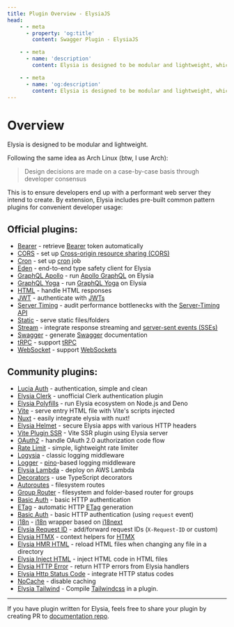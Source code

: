 ```yaml
---
title: Plugin Overview - ElysiaJS
head:
    - - meta
      - property: 'og:title'
        content: Swagger Plugin - ElysiaJS

    - - meta
      - name: 'description'
        content: Elysia is designed to be modular and lightweight, which is why Elysia includes pre-built plugins involving common patterns for convenient developer usage. Elysia is enhanced by community plugins which customize it even further.

    - - meta
      - name: 'og:description'
        content: Elysia is designed to be modular and lightweight, which is why Elysia includes pre-built plugins involving common patterns for convenient developer usage. Elysia is enhanced by community plugins which customize it even further.
---
```


# Overview
Elysia is designed to be modular and lightweight.

Following the same idea as Arch Linux (btw, I use Arch):

> Design decisions are made on a case-by-case basis through developer consensus

This is to ensure developers end up with a performant web server they intend to create. By extension, Elysia includes pre-built common pattern plugins for convenient developer usage:

## Official plugins:
- [Bearer](/plugins/bearer) - retrieve [Bearer](https://swagger.io/docs/specification/authentication/bearer-authentication/) token automatically
- [CORS](/plugins/cors) - set up [Cross-origin resource sharing (CORS)](https://developer.mozilla.org/en-US/docs/Web/HTTP/CORS)
- [Cron](/plugins/cron) - set up [cron](https://en.wikipedia.org/wiki/Cron) job
- [Eden](/plugins/eden/overview) - end-to-end type safety client for Elysia
- [GraphQL Apollo](/plugins/graphql-apollo) - run [Apollo GraphQL](https://www.apollographql.com/) on Elysia
- [GraphQL Yoga](/plugins/graphql-yoga) - run [GraphQL Yoga](https://github.com/dotansimha/graphql-yoga) on Elysia
- [HTML](/plugins/html) - handle HTML responses
- [JWT](/plugins/jwt) - authenticate with [JWTs](https://jwt.io/)
- [Server Timing](/plugins/server-timing) - audit performance bottlenecks with the [Server-Timing API](https://developer.mozilla.org/en-US/docs/Web/HTTP/Headers/Server-Timing)
- [Static](/plugins/static) - serve static files/folders
- [Stream](/plugins/stream) - integrate response streaming and [server-sent events (SSEs)](https://developer.mozilla.org/en-US/docs/Web/API/Server-sent_events)
- [Swagger](/plugins/swagger) - generate [Swagger](https://swagger.io/) documentation
- [tRPC](/plugins/trpc) - support [tRPC](https://trpc.io/)
- [WebSocket](/patterns/websocket) - support [WebSockets](https://developer.mozilla.org/en-US/docs/Web/API/WebSocket)

## Community plugins:
- [Lucia Auth](https://github.com/pilcrowOnPaper/lucia) - authentication, simple and clean
- [Elysia Clerk](https://github.com/wobsoriano/elysia-clerk) - unofficial Clerk authentication plugin
- [Elysia Polyfills](https://github.com/bogeychan/elysia-polyfills) - run Elysia ecosystem on Node.js and Deno
- [Vite](https://github.com/timnghg/elysia-vite) - serve entry HTML file with Vite's scripts injected
- [Nuxt](https://github.com/trylovetom/elysiajs-nuxt) - easily integrate elysia with nuxt!
- [Elysia Helmet](https://github.com/DevTobias/elysia-helmet) - secure Elysia apps with various HTTP headers
- [Vite Plugin SSR](https://github.com/timnghg/elysia-vite-plugin-ssr) - Vite SSR plugin using Elysia server
- [OAuth2](https://github.com/bogeychan/elysia-oauth2) - handle OAuth 2.0 authorization code flow
- [Rate Limit](https://github.com/rayriffy/elysia-rate-limit) - simple, lightweight rate limiter
- [Logysia](https://github.com/tristanisham/logysia) - classic logging middleware
- [Logger](https://github.com/bogeychan/elysia-logger) - [pino](https://github.com/pinojs/pino)-based logging middleware
- [Elysia Lambda](https://github.com/TotalTechGeek/elysia-lambda) - deploy on AWS Lambda
- [Decorators](https://github.com/gaurishhs/elysia-decorators) - use TypeScript decorators
- [Autoroutes](https://github.com/wobsoriano/elysia-autoroutes) - filesystem routes
- [Group Router](https://github.com/itsyoboieltr/elysia-group-router) - filesystem and folder-based router for groups
- [Basic Auth](https://github.com/itsyoboieltr/elysia-basic-auth) - basic HTTP authentication
- [ETag](https://github.com/bogeychan/elysia-etag) - automatic HTTP [ETag](https://developer.mozilla.org/en-US/docs/Web/HTTP/Headers/ETag) generation
- [Basic Auth](https://github.com/eelkevdbos/elysia-basic-auth) - basic HTTP authentication (using `request` event)
- [i18n](https://github.com/eelkevdbos/elysia-i18next) - [i18n](https://developer.mozilla.org/en-US/docs/Mozilla/Add-ons/WebExtensions/API/i18n) wrapper based on [i18next](https://www.i18next.com/)
- [Elysia Request ID](https://github.com/gtramontina/elysia-requestid) - add/forward request IDs (`X-Request-ID` or custom)
- [Elysia HTMX](https://github.com/gtramontina/elysia-htmx) - context helpers for [HTMX](https://htmx.org/)
- [Elysia HMR HTML](https://github.com/gtrabanco/elysia-hmr-html) - reload HTML files when changing any file in a directory
- [Elysia Inject HTML](https://github.com/gtrabanco/elysia-inject-html) - inject HTML code in HTML files
- [Elysia HTTP Error](https://github.com/yfrans/elysia-http-error) - return HTTP errors from Elysia handlers
- [Elysia Http Status Code](https://github.com/sylvain12/elysia-http-status-code) - integrate HTTP status codes
- [NoCache](https://github.com/gaurishhs/elysia-nocache) - disable caching
- [Elysia Tailwind](https://github.com/gtramontina/elysia-tailwind) - Compile [Tailwindcss](https://tailwindcss.com/) in a plugin.

---
If you have plugin written for Elysia, feels free to share your plugin by creating PR to [documentation repo](https://github.com/elysiajs/documentation).
